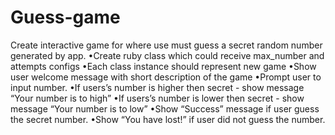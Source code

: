 # Guess-game
Create interactive game for where use must guess a secret random number generated by app.
•Create ruby class which could receive max_number and attempts configs
•Each class instance should represent new game
•Show user welcome message with short description of the game
•Prompt user to input number.
•If users’s number is higher then secret - show message “Your number is to high”
•If users’s number is lower then secret - show message “Your number is to low”
•Show “Success” message if user guess the secret number.
•Show “You have lost!” if user did not guess the number.
